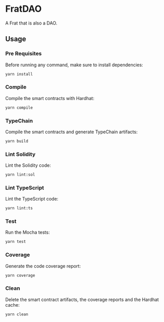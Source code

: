 # FratDAO

A Frat that is also a DAO.

## Usage

### Pre Requisites

Before running any command, make sure to install dependencies:

```sh
yarn install
```

### Compile

Compile the smart contracts with Hardhat:

```sh
yarn compile
```

### TypeChain

Compile the smart contracts and generate TypeChain artifacts:

```sh
yarn build
```

### Lint Solidity

Lint the Solidity code:

```sh
yarn lint:sol
```

### Lint TypeScript

Lint the TypeScript code:

```sh
yarn lint:ts
```

### Test

Run the Mocha tests:

```sh
yarn test
```

### Coverage

Generate the code coverage report:

```sh
yarn coverage
```

### Clean

Delete the smart contract artifacts, the coverage reports and the Hardhat cache:

```sh
yarn clean
```
